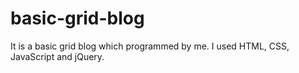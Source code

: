 # basic-grid-blog
It is a basic grid blog which programmed by me. I used HTML, CSS, JavaScript and jQuery.
